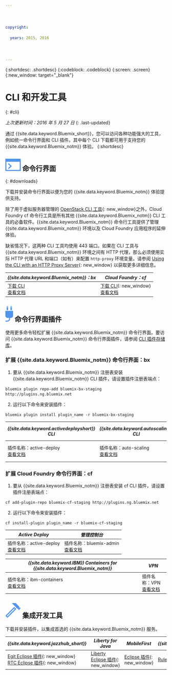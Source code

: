 ```yaml
---

 

copyright:

  years: 2015, 2016

 

---
```


{:shortdesc: .shortdesc}
{:codeblock: .codeblock}
{:screen: .screen}
{:new_window: target="_blank"}

# CLI 和开发工具
{: #cli}

*上次更新时间：2016 年 5 月 27 日*
{: .last-updated}

通过 {{site.data.keyword.Bluemix_short}}，您可以访问各种功能强大的工具，例如统一命令行界面和 CLI 插件。其中每个 CLI 下载都可用于支持您的 {{site.data.keyword.Bluemix_notm}} 体验。
{:shortdesc}

## ![命令行界面](./images/CLI.svg) 命令行界面
{: #downloads}

下载并安装命令行界面以便为您的 {{site.data.keyword.Bluemix_notm}} 体验提供支持。 

除了用于虚拟服务器管理的 [OpenStack CLI 工具](../virtualmachines/vm_index.html#vm_setup_cli){: new_window}之外，Cloud Foundry cf 命令行工具是所有其他 {{site.data.keyword.Bluemix_notm}} CLI 工具的必备软件。{{site.data.keyword.Bluemix_notm}} 命令行工具提供了管理 {{site.data.keyword.Bluemix_notm}} 环境以及 Cloud Foundry 应用程序的延伸体验。


缺省情况下，这两种 CLI 工具均使用 443 端口。如果在 CLI 工具与 {{site.data.keyword.Bluemix_notm}} 环境之间有 HTTP 代理，那么必须使用实际 HTTP 代理 URL 和端口（如有）来配置 `http-proxy` 环境变量。请参阅 [Using the CLI with an HTTP Proxy Server](http://docs.cloudfoundry.org/cf-cli/http-proxy.html){: new_window} 以获取更多详细信息。


| *{{site.data.keyword.Bluemix_notm}}：bx* | *Cloud Foundry：cf* |
|---------------------|---------------|
| [下载 CLI](http://clis.ng.bluemix.net/)<br> [查看文档](./reference/bluemix_cli/index.html)|  [下载 CLI](https://github.com/cloudfoundry/cli/releases){: new_window}<br> [查看文档](./reference/cfcommands/index.html) |


## ![命令行界面插件](./images/CLI_Plugin.svg) 命令行界面插件

使用更多命令轻松扩展 {{site.data.keyword.Bluemix_notm}} 命令行界面。要访问 {{site.data.keyword.Bluemix_notm}} 命令行界面插件，请参阅 [ CLI 插件存储库](http://plugins.ng.bluemix.net/)。

### 扩展 {{site.data.keyword.Bluemix_notm}} 命令行界面：bx

1. 要从 {{site.data.keyword.Bluemix_notm}} 注册表安装 {{site.data.keyword.Bluemix_notm}} CLI 插件，请设置插件注册表端点：
```
bluemix plugin repo-add bluemix-bx-staging http://plugins.ng.bluemix.net
```
2. 运行以下命令来安装插件：
```
bluemix plugin install plugin_name -r bluemix-bx-staging
```

| *{{site.data.keyword.activedeployshort}} CLI* | *{{site.data.keyword.autoscaling}} CLI* | *Network Security Groups* |
|-----|-----|-----|
| 插件名称：active-deploy<br> [查看文档](../services/ActiveDeploy/cli.html#cli) | 插件名称：auto-scaling<br> [查看文档](./plugins/auto-scaling/index.html) |  插件名称：nsg<br> [查看文档](./plugins/networksecuritygroups/index.html)  |


### 扩展 Cloud Foundry 命令行界面：cf

1. 要从 {{site.data.keyword.Bluemix_notm}} 注册表安装 cf CLI 插件，请设置插件注册表端点：
```
cf add-plugin-repo bluemix-cf-staging http://plugins.ng.bluemix.net
```
2. 运行以下命令来安装插件：
```
cf install-plugin plugin_name -r bluemix-cf-staging
```

| *Active Deploy* | *管理控制台* | 
|-----------------|-----------------|
| 插件名称：active-deploy<br>  [查看文档](../services/ActiveDeploy/cli.html#cli) |  插件名称：bluemix-admin<br> [查看文档](../cli/plugins/bluemix_admin/index.html) | 

| *{{site.data.keyword.IBM}} Containers for {{site.data.keyword.Bluemix_notm}}* | *VPN* |
|-----------------|-----------------|
| 插件名称：ibm-containers<br> [查看文档](https://www.{DomainName}/docs/containers/container_cli_cfic.html#container_cli_cfic) | 插件名称：VPN<br> [查看文档](./plugins/vpn/index.html) |

<!-- View docs link for bluemix-admin plug-in cannot go live until December time frame. Check in with Michelle -->


## ![集成开发工具](./images/Integrated_Dev_Tools.svg) 集成开发工具

下载并安装插件，以集成首选的 {{site.data.keyword.Bluemix_notm}} 服务。

| *{{site.data.keyword.jazzhub_short}}* | *Liberty for Java* | *MobileFirst* | *{{site.data.keyword.rules_short}}* |
|-------------|----------|----------|----------|
| [Egit Eclipse 插件](https://hub.jazz.net/docs/reference/gitclient/#eclipse_using_egit){: new_window}<br> [RTC Eclipse 插件](https://hub.jazz.net/docs/reference/gitclient/#eclipse_using_rtc){: new_window} | [Liberty Eclipse 插件](https://developer.ibm.com/wasdev/downloads/liberty-profile-using-eclipse/){: new_window} | [Eclipse 插件](https://marketplace.eclipse.org/content/ibm-mobilefirst-platform-studio){: new_window} | [Rules Designer Eclipse 插件](../services/rules/index.html#rulov002) |
